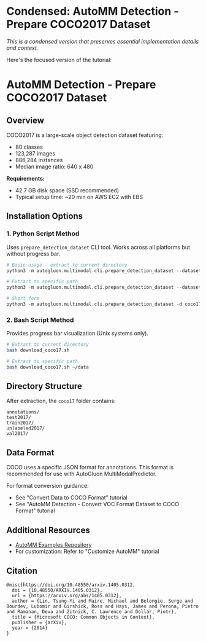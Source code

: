 # Condensed: AutoMM Detection - Prepare COCO2017 Dataset

*This is a condensed version that preserves essential implementation details and context.*

Here's the focused version of the tutorial:

# AutoMM Detection - Prepare COCO2017 Dataset

## Overview
COCO2017 is a large-scale object detection dataset featuring:
- 80 classes
- 123,287 images
- 886,284 instances
- Median image ratio: 640 x 480

**Requirements:**
- 42.7 GB disk space (SSD recommended)
- Typical setup time: ~20 min on AWS EC2 with EBS

## Installation Options

### 1. Python Script Method
Uses `prepare_detection_dataset` CLI tool. Works across all platforms but without progress bar.

```python
# Basic usage - extract to current directory
python3 -m autogluon.multimodal.cli.prepare_detection_dataset --dataset_name coco2017

# Extract to specific path
python3 -m autogluon.multimodal.cli.prepare_detection_dataset --dataset_name coco2017 --output_path ~/data

# Short form
python3 -m autogluon.multimodal.cli.prepare_detection_dataset -d coco17 -o ~/data
```

### 2. Bash Script Method
Provides progress bar visualization (Unix systems only).

```bash
# Extract to current directory
bash download_coco17.sh

# Extract to specific path
bash download_coco17.sh ~/data
```

## Directory Structure
After extraction, the `coco17` folder contains:
```
annotations/
test2017/
train2017/
unlabeled2017/
val2017/
```

## Data Format
COCO uses a specific JSON format for annotations. This format is recommended for use with AutoGluon MultiModalPredictor.

For format conversion guidance:
- See "Convert Data to COCO Format" tutorial
- See "AutoMM Detection - Convert VOC Format Dataset to COCO Format" tutorial

## Additional Resources
- [AutoMM Examples Repository](https://github.com/autogluon/autogluon/tree/master/examples/automm)
- For customization: Refer to "Customize AutoMM" tutorial

## Citation
```
@misc{https://doi.org/10.48550/arxiv.1405.0312,
  doi = {10.48550/ARXIV.1405.0312},
  url = {https://arxiv.org/abs/1405.0312},
  author = {Lin, Tsung-Yi and Maire, Michael and Belongie, Serge and Bourdev, Lubomir and Girshick, Ross and Hays, James and Perona, Pietro and Ramanan, Deva and Zitnick, C. Lawrence and Dollár, Piotr},
  title = {Microsoft COCO: Common Objects in Context},
  publisher = {arXiv},
  year = {2014}
}
```